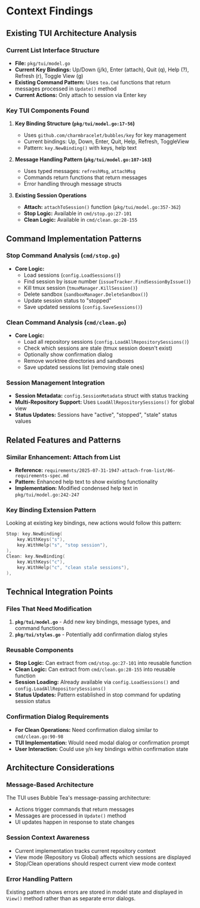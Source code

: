 # Context Findings

## Existing TUI Architecture Analysis

### Current List Interface Structure
- **File:** `pkg/tui/model.go`
- **Current Key Bindings:** Up/Down (j/k), Enter (attach), Quit (q), Help (?), Refresh (r), Toggle View (g)
- **Existing Command Pattern:** Uses `tea.Cmd` functions that return messages processed in `Update()` method
- **Current Actions:** Only attach to session via Enter key

### Key TUI Components Found
1. **Key Binding Structure (`pkg/tui/model.go:17-56`)**
   - Uses `github.com/charmbracelet/bubbles/key` for key management
   - Current bindings: Up, Down, Enter, Quit, Help, Refresh, ToggleView
   - Pattern: `key.NewBinding()` with keys, help text

2. **Message Handling Pattern (`pkg/tui/model.go:107-163`)**
   - Uses typed messages: `refreshMsg`, `attachMsg`
   - Commands return functions that return messages
   - Error handling through message structs

3. **Existing Session Operations**
   - **Attach:** `attachToSession()` function (`pkg/tui/model.go:357-362`)
   - **Stop Logic:** Available in `cmd/stop.go:27-101`
   - **Clean Logic:** Available in `cmd/clean.go:28-155`

## Command Implementation Patterns

### Stop Command Analysis (`cmd/stop.go`)
- **Core Logic:** 
  - Load sessions (`config.LoadSessions()`)
  - Find session by issue number (`issueTracker.FindSessionByIssue()`)
  - Kill tmux session (`tmuxManager.KillSession()`)
  - Delete sandbox (`sandboxManager.DeleteSandbox()`)
  - Update session status to "stopped"
  - Save updated sessions (`config.SaveSessions()`)

### Clean Command Analysis (`cmd/clean.go`)
- **Core Logic:**
  - Load all repository sessions (`config.LoadAllRepositorySessions()`)
  - Check which sessions are stale (tmux session doesn't exist)
  - Optionally show confirmation dialog
  - Remove worktree directories and sandboxes
  - Save updated sessions list (removing stale ones)

### Session Management Integration
- **Session Metadata:** `config.SessionMetadata` struct with status tracking
- **Multi-Repository Support:** Uses `LoadAllRepositorySessions()` for global view
- **Status Updates:** Sessions have "active", "stopped", "stale" status values

## Related Features and Patterns

### Similar Enhancement: Attach from List
- **Reference:** `requirements/2025-07-31-1947-attach-from-list/06-requirements-spec.md`
- **Pattern:** Enhanced help text to show existing functionality
- **Implementation:** Modified condensed help text in `pkg/tui/model.go:242-247`

### Key Binding Extension Pattern
Looking at existing key bindings, new actions would follow this pattern:
```go
Stop: key.NewBinding(
    key.WithKeys("s"),
    key.WithHelp("s", "stop session"),
),
Clean: key.NewBinding(
    key.WithKeys("c"),
    key.WithHelp("c", "clean stale sessions"),
),
```

## Technical Integration Points

### Files That Need Modification
1. **`pkg/tui/model.go`** - Add new key bindings, message types, and command functions
2. **`pkg/tui/styles.go`** - Potentially add confirmation dialog styles

### Reusable Components
- **Stop Logic:** Can extract from `cmd/stop.go:27-101` into reusable function
- **Clean Logic:** Can extract from `cmd/clean.go:28-155` into reusable function
- **Session Loading:** Already available via `config.LoadSessions()` and `config.LoadAllRepositorySessions()`
- **Status Updates:** Pattern established in stop command for updating session status

### Confirmation Dialog Requirements
- **For Clean Operations:** Need confirmation dialog similar to `cmd/clean.go:90-98`
- **TUI Implementation:** Would need modal dialog or confirmation prompt
- **User Interaction:** Could use y/n key bindings within confirmation state

## Architecture Considerations

### Message-Based Architecture
The TUI uses Bubble Tea's message-passing architecture:
- Actions trigger commands that return messages
- Messages are processed in `Update()` method
- UI updates happen in response to state changes

### Session Context Awareness
- Current implementation tracks current repository context
- View mode (Repository vs Global) affects which sessions are displayed
- Stop/Clean operations should respect current view mode context

### Error Handling Pattern
Existing pattern shows errors are stored in model state and displayed in `View()` method rather than as separate error dialogs.